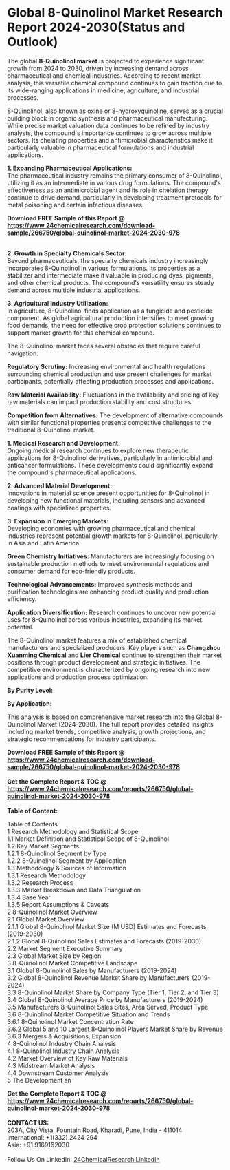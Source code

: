 <h1>Global 8-Quinolinol Market Research Report 2024-2030(Status and Outlook)</h1><p>The global <strong>8-Quinolinol market</strong> is projected to experience significant growth from 2024 to 2030, driven by increasing demand across pharmaceutical and chemical industries. According to recent market analysis, this versatile chemical compound continues to gain traction due to its wide-ranging applications in medicine, agriculture, and industrial processes.</p><p>8-Quinolinol, also known as oxine or 8-hydroxyquinoline, serves as a crucial building block in organic synthesis and pharmaceutical manufacturing. While precise market valuation data continues to be refined by industry analysts, the compound's importance continues to grow across multiple sectors. Its chelating properties and antimicrobial characteristics make it particularly valuable in pharmaceutical formulations and industrial applications.</p><p><strong>1. Expanding Pharmaceutical Applications:</strong><br>
The pharmaceutical industry remains the primary consumer of 8-Quinolinol, utilizing it as an intermediate in various drug formulations. The compound's effectiveness as an antimicrobial agent and its role in chelation therapy continue to drive demand, particularly in developing treatment protocols for metal poisoning and certain infectious diseases.</p><div><b>Download FREE Sample of this Report @ 
            <a href="https://www.24chemicalresearch.com/download-sample/266750/global-quinolinol-market-2024-2030-978">
            https://www.24chemicalresearch.com/download-sample/266750/global-quinolinol-market-2024-2030-978</a></b></div><br><p><strong>2. Growth in Specialty Chemicals Sector:</strong><br>
Beyond pharmaceuticals, the specialty chemicals industry increasingly incorporates 8-Quinolinol in various formulations. Its properties as a stabilizer and intermediate make it valuable in producing dyes, pigments, and other chemical products. The compound's versatility ensures steady demand across multiple industrial applications.</p><p><strong>3. Agricultural Industry Utilization:</strong><br>
In agriculture, 8-Quinolinol finds application as a fungicide and pesticide component. As global agricultural production intensifies to meet growing food demands, the need for effective crop protection solutions continues to support market growth for this chemical compound.</p><p>The 8-Quinolinol market faces several obstacles that require careful navigation:</p><p><strong>Regulatory Scrutiny:</strong> Increasing environmental and health regulations surrounding chemical production and use present challenges for market participants, potentially affecting production processes and applications.</p><p><strong>Raw Material Availability:</strong> Fluctuations in the availability and pricing of key raw materials can impact production stability and cost structures.</p><p><strong>Competition from Alternatives:</strong> The development of alternative compounds with similar functional properties presents competitive challenges to the traditional 8-Quinolinol market.</p><p><strong>1. Medical Research and Development:</strong><br>
Ongoing medical research continues to explore new therapeutic applications for 8-Quinolinol derivatives, particularly in antimicrobial and anticancer formulations. These developments could significantly expand the compound's pharmaceutical applications.</p><p><strong>2. Advanced Material Development:</strong><br>
Innovations in material science present opportunities for 8-Quinolinol in developing new functional materials, including sensors and advanced coatings with specialized properties.</p><p><strong>3. Expansion in Emerging Markets:</strong><br>
Developing economies with growing pharmaceutical and chemical industries represent potential growth markets for 8-Quinolinol, particularly in Asia and Latin America.</p><p><strong>Green Chemistry Initiatives:</strong> Manufacturers are increasingly focusing on sustainable production methods to meet environmental regulations and consumer demand for eco-friendly products.</p><p><strong>Technological Advancements:</strong> Improved synthesis methods and purification technologies are enhancing product quality and production efficiency.</p><p><strong>Application Diversification:</strong> Research continues to uncover new potential uses for 8-Quinolinol across various industries, expanding its market potential.</p><p>The 8-Quinolinol market features a mix of established chemical manufacturers and specialized producers. Key players such as <strong>Changzhou Xuanming Chemical</strong> and <strong>Lier Chemical</strong> continue to strengthen their market positions through product development and strategic initiatives. The competitive environment is characterized by ongoing research into new applications and production process optimization.</p><p><strong>By Purity Level:</strong></p><p><strong>By Application:</strong></p><p>This analysis is based on comprehensive market research into the Global 8-Quinolinol Market (2024-2030). The full report provides detailed insights including market trends, competitive analysis, growth projections, and strategic recommendations for industry participants.</p><div><b>Download FREE Sample of this Report @ 
            <a href="https://www.24chemicalresearch.com/download-sample/266750/global-quinolinol-market-2024-2030-978">
            https://www.24chemicalresearch.com/download-sample/266750/global-quinolinol-market-2024-2030-978</a></b></div><br><div><b>Get the Complete Report & TOC @ 
            <a href="https://www.24chemicalresearch.com/reports/266750/global-quinolinol-market-2024-2030-978">
            https://www.24chemicalresearch.com/reports/266750/global-quinolinol-market-2024-2030-978</a></b></div><br>
            <b>Table of Content:</b><p>Table of Contents<br />
1 Research Methodology and Statistical Scope<br />
1.1 Market Definition and Statistical Scope of 8-Quinolinol<br />
1.2 Key Market Segments<br />
1.2.1 8-Quinolinol Segment by Type<br />
1.2.2 8-Quinolinol Segment by Application<br />
1.3 Methodology & Sources of Information<br />
1.3.1 Research Methodology<br />
1.3.2 Research Process<br />
1.3.3 Market Breakdown and Data Triangulation<br />
1.3.4 Base Year<br />
1.3.5 Report Assumptions & Caveats<br />
2 8-Quinolinol Market Overview<br />
2.1 Global Market Overview<br />
2.1.1 Global 8-Quinolinol Market Size (M USD) Estimates and Forecasts (2019-2030)<br />
2.1.2 Global 8-Quinolinol Sales Estimates and Forecasts (2019-2030)<br />
2.2 Market Segment Executive Summary<br />
2.3 Global Market Size by Region<br />
3 8-Quinolinol Market Competitive Landscape<br />
3.1 Global 8-Quinolinol Sales by Manufacturers (2019-2024)<br />
3.2 Global 8-Quinolinol Revenue Market Share by Manufacturers (2019-2024)<br />
3.3 8-Quinolinol Market Share by Company Type (Tier 1, Tier 2, and Tier 3)<br />
3.4 Global 8-Quinolinol Average Price by Manufacturers (2019-2024)<br />
3.5 Manufacturers 8-Quinolinol Sales Sites, Area Served, Product Type<br />
3.6 8-Quinolinol Market Competitive Situation and Trends<br />
3.6.1 8-Quinolinol Market Concentration Rate<br />
3.6.2 Global 5 and 10 Largest 8-Quinolinol Players Market Share by Revenue<br />
3.6.3 Mergers & Acquisitions, Expansion<br />
4 8-Quinolinol Industry Chain Analysis<br />
4.1 8-Quinolinol Industry Chain Analysis<br />
4.2 Market Overview of Key Raw Materials<br />
4.3 Midstream Market Analysis<br />
4.4 Downstream Customer Analysis<br />
5 The Development an</p><div><b>Get the Complete Report & TOC @ 
            <a href="https://www.24chemicalresearch.com/reports/266750/global-quinolinol-market-2024-2030-978">
            https://www.24chemicalresearch.com/reports/266750/global-quinolinol-market-2024-2030-978</a></b></div><br><b>CONTACT US:</b><br>
            203A, City Vista, Fountain Road, Kharadi, Pune, India - 411014<br>
            International: +1(332) 2424 294<br>
            Asia: +91 9169162030 <br><br>
            Follow Us On LinkedIn: <a href="https://www.linkedin.com/company/24chemicalresearch/">24ChemicalResearch LinkedIn</a>